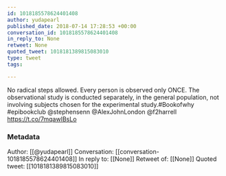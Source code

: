 ```yaml
---
id: 1018185578624401408
author: yudapearl
published_date: 2018-07-14 17:28:53 +00:00
conversation_id: 1018185578624401408
in_reply_to: None
retweet: None
quoted_tweet: 1018181389815083010
type: tweet
tags:

---
```


No radical steps allowed. Every person is observed only ONCE. The observational study is conducted separately, in the general population, not involving subjects chosen for the experimental study.#Bookofwhy #epibookclub @stephensenn @AlexJohnLondon @f2harrell https://t.co/7mqawIBsLo

### Metadata

Author: [[@yudapearl]]
Conversation: [[conversation-1018185578624401408]]
In reply to: [[None]]
Retweet of: [[None]]
Quoted tweet: [[1018181389815083010]]
